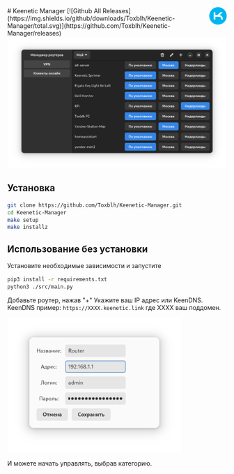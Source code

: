 
<img src="data/icons/hicolor/scalable/apps/ru.toxblh.KeeneticManager.svg" align="right" width="40" height="40">
# Keenetic Manager 
[![Github All Releases](https://img.shields.io/github/downloads/Toxblh/Keenetic-Manager/total.svg)](https://github.com/Toxblh/Keenetic-Manager/releases)

<img src="./screenshots/shot.png" alt="Keenetic Manager" width="800">

## Установка

```bash
git clone https://github.com/Toxblh/Keenetic-Manager.git
cd Keenetic-Manager
make setup
make installz
```

## Использование без установки

Установите необходимые зависимости и запустите
```bash
pip3 install -r requirements.txt
python3 ./src/main.py
```

Добавьте роутер, нажав "+"
Укажите ваш IP адрес или KeenDNS.
KeenDNS пример: `https://XXXX.keenetic.link` где XXXX ваш поддомен.

<img src="./screenshots/login.png" alt="Keenetic Manager" width="400">

И можете начать управлять, выбрав категорию.
